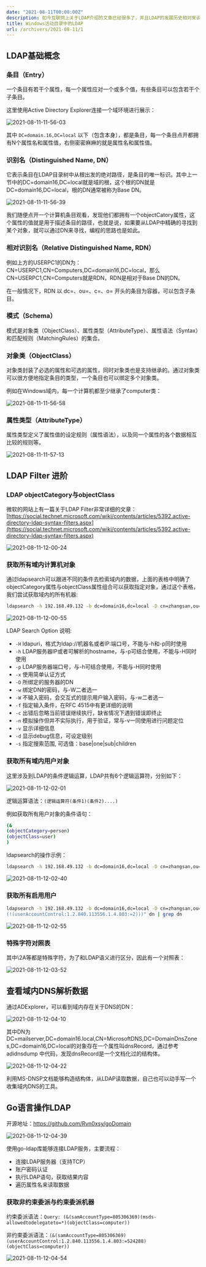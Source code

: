 ```yaml
---
date: "2021-08-11T00:00:00Z"
description: 如今互联网上关于LDAP介绍的文章已经很多了，并且LDAP的发展历史相对来说也是较长的，它被应用于Windows的活动目录中，这让我们不得不去学习LDAP的一些基本概念。本文不是一个科普文章，主旨在于从渗透测试的角度出发，看看从LDAP中能收集哪些信息。
title: Windows活动目录中的LDAP
url: /archivers/2021-08-11/1
---
```


## LDAP基础概念

### 条目（Entry）

一个条目有若干个属性，每一个属性应对一个或多个值，有些条目可以包含若干个子条目。

这里使用Active Directory Explorer连接一个域环境进行展示：

![2021-08-11-11-56-03](../../../static/images/b59ad772-4f5f-11ec-9056-00d861bf4abb.png)

其中 `DC=domain.16,DC=local` 以下（包含本身），都是条目，每一个条目点开都拥有N个属性名和属性值，右侧密密麻麻的就是属性名和属性值。

### 识别名（Distinguished Name, DN）

它表示条目在LDAP目录树中从根出发的绝对路径，是条目的唯一标识。其中上一节中的DC=domain16,DC=local就是域的根，这个根的DN就是DC=domain16,DC=local，根的DN通常被称为Base DN。

![2021-08-11-11-56-39](../../../static/images/b5e8c144-4f5f-11ec-8efa-00d861bf4abb.png)

我们随便点开一个计算机条目观看，发现他们都拥有一个objectCatory属性，这个属性的值就是用于描述条目的路径，也就是说，如果要从LDAP中精确的寻找到某个对象，就可以通过DN来寻找，编程的思路也是如此。

### 相对识别名（Relative Distinguished Name, RDN）

例如上方的USERPC1的DN为：CN=USERPC1,CN=Computers,DC=domain16,DC=local，那么CN=USERPC1,CN=Computers就是RDN，RDN是相对于Base DN的DN。

在一般情况下，RDN 以 dc=、ou=、c=、o= 开头的条目为容器，可以包含子条目。

### 模式（Schema）

模式是对象类（ObjectClass）、属性类型（AttributeType）、属性语法（Syntax）和匹配规则（MatchingRules）的集合。

### 对象类（ObjectClass）

对象类封装了必选的属性和可选的属性，同时对象类也是支持继承的。通过对象类可以很方便地指定条目的类型，一个条目也可以绑定多个对象类。

例如在Windows域内，每一个计算机都至少继承了computer类：

![2021-08-11-11-56-58](../../../static/images/b62b9456-4f5f-11ec-b8f6-00d861bf4abb.png)

### 属性类型（AttributeType）

属性类型定义了属性值的设定规则（属性语法），以及同一个属性的各个数据相互比较的规则等。

![2021-08-11-11-57-13](../../../static/images/b689bbda-4f5f-11ec-8d2e-00d861bf4abb.png)

## LDAP Filter 进阶

### LDAP objectCategory与objectClass

微软的网站上有一篇关于LDAP Filter非常详细的文章：[https://social.technet.microsoft.com/wiki/contents/articles/5392.active-directory-ldap-syntax-filters.aspx](https://social.technet.microsoft.com/wiki/contents/articles/5392.active-directory-ldap-syntax-filters.aspx)

![2021-08-11-12-00-24](../../../static/images/b6c23ce4-4f5f-11ec-a1ec-00d861bf4abb.png)

### 获取所有域内计算机对象

通过ldapsearch可以跟进不同的条件去检索域内的数据，上面的表格中明确了objectCategory属性与objectClass属性组合可以获取指定对象，通过这个表格，我们尝试获取域内的所有机器:

```bash
ldapsearch -h 192.168.49.132 -b dc=domain16,dc=local -D cn=zhangsan,ou=officeuser,dc=domain16,dc=local -w San@123 objectClass=computer dn
```


![2021-08-11-12-00-55](../../../static/images/b6fdd6a0-4f5f-11ec-ba51-00d861bf4abb.png)

LDAP Search Option 说明:

- `-H`	ldapuri，格式为ldap://机器名或者IP:端口号，不能与-h和-p同时使用
- `-h`	LDAP服务器IP或者可解析的hostname，与-p可结合使用，不能与-H同时使用
- `-p`	LDAP服务器端口号，与-h可结合使用，不能与-H同时使用
- `-x`	使用简单认证方式
- `-D`	所绑定的服务器的DN
- `-w`	绑定DN的密码，与-W二者选一
- `-W`	不输入密码，会交互式的提示用户输入密码，与-w二者选一
- `-f`	指定输入条件，在RFC 4515中有更详细的说明
- `-c`	出错后忽略当前错误继续执行，缺省情况下遇到错误即终止
- `-n`	模拟操作但并不实际执行，用于验证，常与-v一同使用进行问题定位
- `-v`	显示详细信息
- `-d`	显示debug信息，可设定级别
- `-s`	指定搜索范围, 可选值：base|one|sub|children

### 获取所有域内用户对象

这里涉及到LDAP的条件逻辑运算，LDAP共有6个逻辑运算符，分别如下：

![2021-08-11-12-02-01](../../../static/images/b73bb772-4f5f-11ec-bad4-00d861bf4abb.png)

逻辑运算语法：`(逻辑运算符(条件1)(条件2)....)`

例如获取所有用户对象的条件语句：

```bash
(&
(objectCategory=person)
(objectClass=user)
)
```

ldapsearch的操作示例：

```bash
ldapsearch -h 192.168.49.132 -b dc=domain16,dc=local -D cn=zhangsan,ou=officeuser,dc=domain16,dc=local -w San@123 "(&(objectCategory=person)(objectClass=user))" dn | grep dn
```

![2021-08-11-12-02-40](../../../static/images/b77b94a0-4f5f-11ec-9d0a-00d861bf4abb.png)

### 获取所有启用用户

```bash
ldapsearch -h 192.168.49.132 -b dc=domain16,dc=local -D cn=zhangsan,ou=officeuser,dc=domain16,dc=local -w San@123 "(&(objectCategory=person)(objectClass=user)
(!(userAccountControl:1.2.840.113556.1.4.803:=2)))" dn | grep dn
```
![2021-08-11-12-02-55](../../../static/images/b7b74b3a-4f5f-11ec-8d64-00d861bf4abb.png)

### 特殊字符对照表

其中\2A等都是特殊字符，为了和LDAP语义进行区分，因此有一个对照表：

![2021-08-11-12-03-52](../../../static/images/b7fe4b3e-4f5f-11ec-94f9-00d861bf4abb.png)

## 查看域内DNS解析数据

通过ADExplorer，可以看到域内存在关于DNS的DN：

![2021-08-11-12-04-10](../../../static/images/b83695b6-4f5f-11ec-a43d-00d861bf4abb.png)


其中DN为DC=mailserver,DC=domain16.local,CN=MicrosoftDNS,DC=DomainDnsZones,DC=domain16,DC=local的对象存在一个属性叫dnsRecord，通过参考adidnsdump 中代码，发现dnsRecord是一个文档化过的结构体。

![2021-08-11-12-04-22](../../../static/images/b87a3d34-4f5f-11ec-b15b-00d861bf4abb.png)

利用MS-DNSP文档能够构造结构体，从LDAP读取数据，自己也可以动手写一个收集域内DNS的工具。

## Go语言操作LDAP

开源地址：https://github.com/Rvn0xsy/goDomain


![2021-08-11-12-04-39](../../../static/images/b8cb3c20-4f5f-11ec-b1bc-00d861bf4abb.png)

使用go-ldap库能够连接LDAP服务，主要流程：

- 连接LDAP服务器（支持TCP）
- 账户密码认证
- 执行LDAP语句，获取结果内容
- 遍历属性名来读取数据

### 获取非约束委派与约束委派机器

约束委派语法：`Query: (&(samAccountType=805306369)(msds-allowedtodelegateto=*)(objectClass=computer))`

非约束委派语法：`(&(samAccountType=805306369)(userAccountControl:1.2.840.113556.1.4.803:=524288)(objectClass=computer))`

![2021-08-11-12-04-54](../../../static/images/b90dd3a0-4f5f-11ec-b11c-00d861bf4abb.png)

